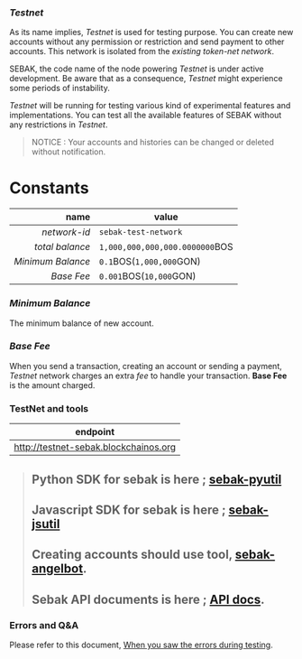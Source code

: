 ### *Testnet*
As its name implies, *Testnet* is used for testing purpose. You can create new accounts without any permission or restriction and send payment to other accounts. This network is isolated from the *existing token-net network*.

SEBAK, the code name of the node powering *Testnet* is under active development. Be aware that as a consequence, *Testnet* might experience some periods of instability.

*Testnet* will be running for testing various kind of experimental features and implementations. You can test all the available features of SEBAK without any restrictions in *Testnet*.

> NOTICE : Your accounts and histories can be changed or deleted without notification.

# Constants

| name | value |
| --: | -- |
| *network-id* | `sebak-test-network` |
| *total balance* | `1,000,000,000,000.0000000`BOS |
| *Minimum Balance* | `0.1`BOS(`1,000,000`GON) |
| *Base Fee* | `0.001`BOS(`10,000`GON) |

### *Minimum Balance*
The minimum balance of new account.

### *Base Fee*
When you send a transaction, creating an account or sending a payment, *Testnet* network charges an extra *fee* to handle your transaction. **Base Fee** is the amount charged.

### TestNet and tools

| endpoint | 
| -- |
| http://testnet-sebak.blockchainos.org| 

> ## Python SDK for sebak is here ; [sebak-pyutil](https://github.com/spikeekips/sebakpy-util)
> ## Javascript SDK for sebak is here ; [sebak-jsutil](https://github.com/bosnet/sebakjs-util)
> ## Creating accounts should use tool, [sebak-angelbot](https://github.com/spikeekips/sebak-angelbot).
> ## Sebak API documents is here ; [API docs](https://bosnet.github.io/sebak/api/).

### Errors and Q&A
 Please refer to this document, [When you saw the errors during testing](./sebak_I_find_errors_in_sebak_how_can_I_report). 

